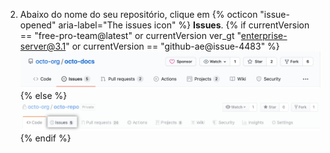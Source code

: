 2. Abaixo do nome do seu repositório, clique em
{% octicon "issue-opened" aria-label="The issues icon" %} **Issues**.
   {% if currentVersion == "free-pro-team@latest" or currentVersion ver_gt "enterprise-server@3.1" or currentVersion == "github-ae@issue-4483" %}
   ![Aba de problemas](/assets/images/help/repository/repo-tabs-issues.png){% else %}
![Issues tab](/assets/images/enterprise/3.1/help/repository/repo-tabs-issues.png){% endif %}
